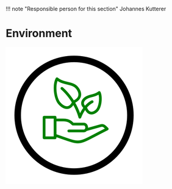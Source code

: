 !!! note "Responsible person for this section"
    Johannes Kutterer

# Environment


![Environment Scenario Icon](img/scen-environment.svg)
